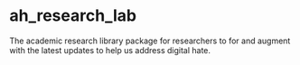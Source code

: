 # ah_research_lab
The academic research library package for researchers to for and augment with the latest updates to help us address digital hate.
